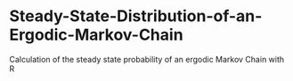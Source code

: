 # Steady-State-Distribution-of-an-Ergodic-Markov-Chain
Calculation of the steady state probability of an ergodic Markov Chain with R
